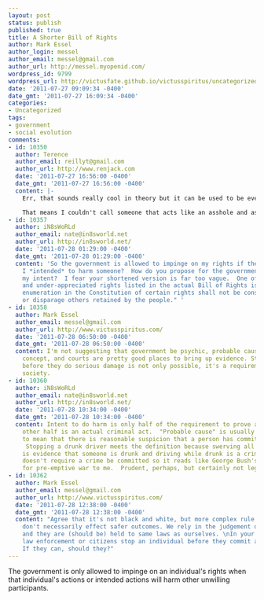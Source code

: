 ```yaml
---
layout: post
status: publish
published: true
title: A Shorter Bill of Rights
author: Mark Essel
author_login: messel
author_email: messel@gmail.com
author_url: http://messel.myopenid.com/
wordpress_id: 9799
wordpress_url: http://victusfate.github.io/victusspiritus/uncategorized/2011/07/27/a-shorter-bill-of-rights/
date: '2011-07-27 09:09:34 -0400'
date_gmt: '2011-07-27 16:09:34 -0400'
categories:
- Uncategorized
tags:
- government
- social evolution
comments:
- id: 10350
  author: Terence
  author_email: reillyt@gmail.com
  author_url: http://www.renjack.com
  date: '2011-07-27 16:56:00 -0400'
  date_gmt: '2011-07-27 16:56:00 -0400'
  content: |-
    Err, that sounds really cool in theory but it can be used to be even more restrictive in practice.

    That means I couldn't call someone that acts like an asshole and asshole, even if it's the truth. It may harm him.
- id: 10357
  author: iN8sWoRLd
  author_email: nate@in8sworld.net
  author_url: http://in8sworld.net/
  date: '2011-07-28 01:29:00 -0400'
  date_gmt: '2011-07-28 01:29:00 -0400'
  content: 'So the government is allowed to impinge on my rights if they deem that
    I *intended* to harm someone?  How do you propose for the government to discern
    my intent?  I fear your shortened version is far too vague.  One of the most important,
    and under-appreciated rights listed in the actual Bill of Rights is the 9th: "The
    enumeration in the Constitution of certain rights shall not be construed to deny
    or disparage others retained by the people." '
- id: 10358
  author: Mark Essel
  author_email: messel@gmail.com
  author_url: http://www.victusspiritus.com/
  date: '2011-07-28 06:50:00 -0400'
  date_gmt: '2011-07-28 06:50:00 -0400'
  content: I'm not suggesting that government be psychic, probable cause isn't a novel
    concept, and courts are pretty good places to bring up evidence. Stopping folks
    before they do serious damage is not only possible, it's a requirement of a free
    society.
- id: 10360
  author: iN8sWoRLd
  author_email: nate@in8sworld.net
  author_url: http://in8sworld.net/
  date: '2011-07-28 10:34:00 -0400'
  date_gmt: '2011-07-28 10:34:00 -0400'
  content: Intent to do harm is only half of the requirement to prove a crime.  The
    other half is an actual criminal act.  "Probable cause" is usually interpreted
    to mean that there is reasonable suspicion that a person has committed a crime.
     Stopping a drunk driver meets the definition because swerving all over the road
    is evidence that someone is drunk and driving while drunk is a crime. Your definition
    doesn't require a crime be committed so it reads like George Bush's justification
    for pre-emptive war to me.  Prudent, perhaps, but certainly not legal.
- id: 10362
  author: Mark Essel
  author_email: messel@gmail.com
  author_url: http://www.victusspiritus.com/
  date: '2011-07-28 12:38:00 -0400'
  date_gmt: '2011-07-28 12:38:00 -0400'
  content: "Agree that it's not black and white, but more complex rule based systems
    don't necessarily effect safer outcomes. We rely in the judgement of law enforcers
    and they are (should be) held to same laws as ourselves. \nIn your thinking can
    law enforcement or citizens stop an individual before they commit a harmful act?
    If they can, should they?"
---
```

<p>The government is only allowed to impinge on an individual's rights when that individual's actions or intended actions will harm other unwilling participants.</p>

